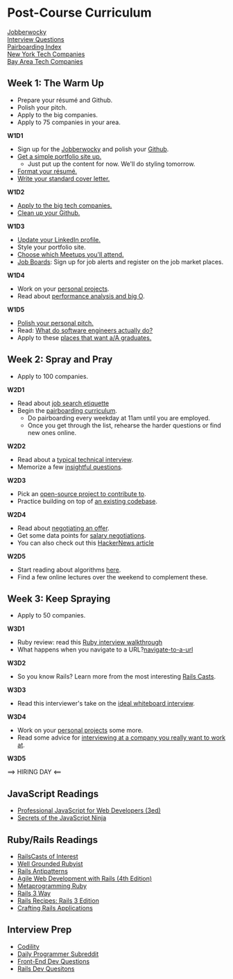 # Post-Course Curriculum

[Jobberwocky][jobberwocky]    
[Interview Questions][interview-questions]    
[Pairboarding Index][pair-boarding-index]    
[New York Tech Companies][ny-tech-companies]      
[Bay Area Tech Companies][bay-tech-companies]    


[jobberwocky]: http://jobberwocky.appacademy.io/
[interview-questions]: https://docs.google.com/a/appacademy.io/spreadsheet/ccc?key=0AnnoREts_wUydHN3UGZfbDZIME1VTEY3Y3pUNWpZZGc#gid=0
[pair-boarding-index]: ./interview-prep/pairboarding/index.md#index
[ny-tech-companies]: https://docs.google.com/a/appacademy.io/spreadsheet/ccc?key=0AnnoREts_wUydEk1Z25ER3V4aTdsWjlMRTVmWC1BU2c#gid=0
[bay-tech-companies]: https://docs.google.com/a/appacademy.io/spreadsheet/ccc?key=0AnnoREts_wUydFpJSVZLM25wdmc0Vk56UzEwUzJiY3c#gid=0


## Week 1: The Warm Up
* Prepare your résumé and Github.
* Polish your pitch.
* Apply to the big companies.
* Apply to 75 companies in your area.

**W1D1**

* Sign up for the [Jobberwocky][jobberwocky-signup] and polish your [Github][github].
* [Get a simple portfolio site up.][portfolio]
     * Just put up the content for now. We'll do styling tomorrow.
* [Format your résumé.][resume]
* [Write your standard cover letter.][cover-letter]

[jobberwocky-signup]: http://jobberwocky.appacademy.io/
[resume]: ./self-presentation/resume.md
[github]: ./self-presentation/github.md
[portfolio]: ./self-presentation/portfolio.md
[cover-letter]: ./self-presentation/cover_letter.md

**W1D2**

* [Apply to the big tech companies.][fortune500]
* [Clean up your Github.][github]

[fortune500]: ./mass-applying/fortune500.md

**W1D3**

* [Update your LinkedIn profile.][linkedin]
* Style your portfolio site.
* [Choose which Meetups you'll attend.][meetups]
* [Job Boards][job-boards]: Sign up for job alerts and register on the
  job market places.


[linkedin]: ./self-presentation/linkedin.md
[meetups]: ./engineering-culture/meetups.md
[job-boards]: ./mass-applying/job-boards.md

**W1D4**

* Work on your [personal projects][personal-projects].
* Read about [performance analysis and big O][big-o].

[big-o]: ./interview-prep/big_o.md
[personal-projects]: ./self-presentation/personal_projects.md

**W1D5**

* [Polish your personal pitch.][personal-pitch]
* Read: [What do software engineers actually do?][what-software-engineers-do]
* Apply to these [places that want a/A graduates.][aa-fan-club]


[personal-pitch]: ./self-presentation/personal_pitch.md
[what-software-engineers-do]: ./engineering-culture/software_engineer_work.md
[aa-fan-club]: ./mass-applying/aa-fan-club.md


## Week 2: Spray and Pray

* Apply to 100 companies.

**W2D1**

* Read about [job search etiquette][job-search-etiquette]
* Begin the [pairboarding curriculum][pair-boarding-curriculum].
    * Do pairboarding every weekday at 11am until you are employed.
    * Once you get through the list, rehearse the harder questions or find new ones online.

[job-search-etiquette]: ./self-presentation/job_search_etiquette.md
[pair-boarding-curriculum]: ./interview-prep/pairboarding/index.md#index

**W2D2**

* Read about a [typical technical interview][typical-interview].
* Memorize a few [insightful questions][good-questions].

[typical-interview]: ./interview-prep/typical_interview.md
[good-questions]: ./self-presentation/good_questions.md

**W2D3**

* Pick an [open-source project to contribute to][open-source-projects].
* Practice building on top of [an existing codebase][kanban].

[open-source-projects]: ./engineering-culture/open_source.md
[kanban]: ./interview-prep/kanban.md


**W2D4**

* Read about [negotiating an offer][offer-negotiation].
* Get some data points for [salary negotiations][salary-data].
* You can also check out this [HackerNews
  article][hn-negotiation-article]

[offer-negotiation]: ./negotiating/email-negotiations.md
[salary-data]: ./negotiating/salary-data.md
[hn-negotiation-article]: https://news.ycombinator.com/item?id=3289750

**W2D5**

* Start reading about algorithms [here][algorithms-curriculum].
* Find a few online lectures over the weekend to complement these.

[algorithms-curriculum]: https://github.com/appacademy/algorithms-curriculum


## Week 3: Keep Spraying

* Apply to 50 companies.

**W3D1**

* Ruby review: read this [Ruby interview walkthrough][ruby-interview-walkthrough]
* What happens when you navigate to a URL?[navigate-to-a-url]

[ruby-interview-walkthrough]: https://gist.github.com/ryansobol/5252653
[navigate-to-a-url]: http://igoro.com/archive/what-really-happens-when-you-navigate-to-a-url/

**W3D2**

* So you know Rails? Learn more from the most interesting [Rails Casts][rails-casts].

[rails-casts]: rails-casts-of-interest.md

**W3D3**

* Read this interviewer's take on the [ideal whiteboard interview][ideal-whiteboard].

[ideal-whiteboard]: ./interview-prep/ideal-whiteboard.md

**W3D4**

* Work on your [personal projects][personal-projects] some more.
* Read some advice for [interviewing at a company you really want to work at][hackreactor-article].

[hackreactor-article]: http://venturebeat.com/2013/08/28/the-developers-guide-to-interviewing/?utm_source=feedburner&utm_medium=feed&utm_campaign=Feed%3A+Venturebeat+(VentureBeat)


**W3D5**

==> HIRING DAY <==


## JavaScript Readings

* [Professional JavaScript for Web Developers (3ed)][professional-js]
* [Secrets of the JavaScript Ninja][javascript-ninja]

[professional-js]: http://www.wrox.com/WileyCDA/WroxTitle/Professional-JavaScript-for-Web-Developers-3rd-Edition.productCd-1118222199.html
[javascript-ninja]: http://www.amazon.com/Secrets-JavaScript-Ninja-John-Resig/dp/193398869X

## Ruby/Rails Readings

* [RailsCasts of Interest][rails-casts]
* [Well Grounded Rubyist][well-grounded-rubyist]
* [Rails Antipatterns][rails-antipatterns]
* [Agile Web Development with Rails (4th Edition)][agile-web-dev]
* [Metaprogramming Ruby][metaprogramming]
* [Rails 3 Way][rails-3-way]
* [Rails Recipes: Rails 3 Edition][rails-recipes]
* [Crafting Rails Applications][crafting-rails-apps]

[rails-antipatterns]: http://www.amazon.com/Rails-AntiPatterns-Refactoring-Addison-Wesley-Professional/dp/0321604814
[agile-web-dev]: http://pragprog.com/book/rails4/agile-web-development-with-rails
[metaprogramming]: http://www.amazon.com/Metaprogramming-Ruby-Program-Like-Pros/dp/1934356476
[rails-3-way]: http://www.amazon.com/Rails-Way-Addison-Wesley-Professional-Ruby/dp/0321601661
[crafting-rails-apps]: http://pragprog.com/book/jvrails/crafting-rails-applications
[rails-recipes]: http://pragprog.com/book/rr2/rails-recipes
[rails-casts]: ./rails-casts-of-interest.md
[well-grounded-rubyist]: http://www.manning.com/black2/


## Interview Prep

* [Codility][codility]
* [Daily Programmer Subreddit][dailyprogrammer]
* [Front-End Dev Questions][front-end-questions]
* [Rails Dev Quesitons][rails-dev-questions]

[codility]: https://codility.com/demo/train/
[dailyprogrammer]: http://www.reddit.com/r/dailyprogrammer
[front-end-questions]: https://github.com/darcyclarke/Front-end-Developer-Interview-Questions
[rails-dev-questions]: https://gist.github.com/ryansobol/5252653
